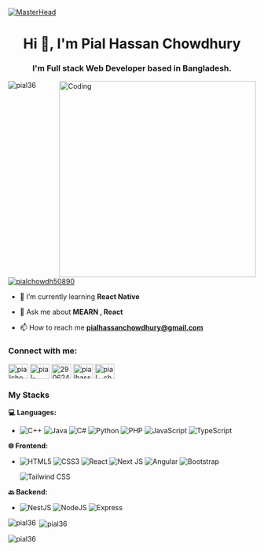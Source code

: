 [![MasterHead](https://firebasestorage.googleapis.com/v0/b/flexi-coding.appspot.com/o/dempgi7-520f8d5f-63d4-4453-8822-dbc149ae27f8.gif?alt=media&token=91c0c7b2-93c3-4029-b011-1a8703c5730d)](https://rishavchanda.io)
<h1 align="center">Hi 👋, I'm Pial Hassan Chowdhury</h1>
<h3 align="center">I'm Full stack Web Developer based in Bangladesh.</h3>
<img align="right" alt="Coding" width="400" src="https://cdn.dribbble.com/users/1162077/screenshots/3848914/programmer.gif">

<p align="left"> <img src="https://komarev.com/ghpvc/?username=pial36&label=Profile%20views&color=0e75b6&style=flat" alt="pial36" /> </p>

<p align="left"> <a href="https://twitter.com/pialchowdh50890" target="blank"><img src="https://img.shields.io/twitter/follow/pialchowdh50890?logo=twitter&style=for-the-badge" alt="pialchowdh50890" /></a> </p>

- 🌱 I’m currently learning **React Native**

- 💬 Ask me about **MEARN , React**

- 📫 How to reach me **pialhassanchowdhury@gmail.com**

<h3 align="left">Connect with me:</h3>
<p align="left">
<a href="https://twitter.com/pialchowdh50890" target="blank"><img align="center" src="https://raw.githubusercontent.com/rahuldkjain/github-profile-readme-generator/master/src/images/icons/Social/twitter.svg" alt="pialchowdh50890" height="30" width="40" /></a>
<a href="https://linkedin.com/in/pial-hassan-chowdhury-a90205295" target="blank"><img align="center" src="https://raw.githubusercontent.com/rahuldkjain/github-profile-readme-generator/master/src/images/icons/Social/linked-in-alt.svg" alt="pial-hassan-chowdhury-a90205295" height="30" width="40" /></a>
<a href="https://stackoverflow.com/users/29062482" target="blank"><img align="center" src="https://raw.githubusercontent.com/rahuldkjain/github-profile-readme-generator/master/src/images/icons/Social/stack-overflow.svg" alt="29062482" height="30" width="40" /></a>
<a href="https://fb.com/pialhassanc" target="blank"><img align="center" src="https://raw.githubusercontent.com/rahuldkjain/github-profile-readme-generator/master/src/images/icons/Social/facebook.svg" alt="pialhassanc" height="30" width="40" /></a>
<a href="https://instagram.com/pial__chowdhury" target="blank"><img align="center" src="https://raw.githubusercontent.com/rahuldkjain/github-profile-readme-generator/master/src/images/icons/Social/instagram.svg" alt="pial__chowdhury" height="30" width="40" /></a>
</p>

### My Stacks

**💻 Languages:**
- ![C++](https://img.shields.io/badge/c++-%2300599C.svg?style=for-the-badge&logo=c%2B%2B&logoColor=white)
  ![Java](https://img.shields.io/badge/java-%23ED8B00.svg?style=for-the-badge&logo=openjdk&logoColor=white)
  ![C#](https://img.shields.io/badge/c%23-%23239120.svg?style=for-the-badge&logo=csharp&logoColor=white)
  ![Python](https://img.shields.io/badge/python-3670A0?style=for-the-badge&logo=python&logoColor=ffdd54)
  ![PHP](https://img.shields.io/badge/php-%23777BB4.svg?style=for-the-badge&logo=php&logoColor=white)
  ![JavaScript](https://img.shields.io/badge/javascript-%23323330.svg?style=for-the-badge&logo=javascript&logoColor=%23F7DF1E)
  ![TypeScript](https://img.shields.io/badge/typescript-%23007ACC.svg?style=for-the-badge&logo=typescript&logoColor=white)

**🌐 Frontend:**
- ![HTML5](https://img.shields.io/badge/-HTML5-orange?style=for-the-badge&logo=html5&logoColor=white)
  ![CSS3](https://img.shields.io/badge/-CSS3-blue?style=for-the-badge&logo=css3&logoColor=white)
  ![React](https://img.shields.io/badge/react-%2320232a.svg?style=for-the-badge&logo=react&logoColor=%2361DAFB)
  ![Next JS](https://img.shields.io/badge/Next-black?style=for-the-badge&logo=next.js&logoColor=white)
  ![Angular](https://img.shields.io/badge/Angular-red?style=for-the-badge&logo=angular&logoColor=white)
  ![Bootstrap](https://img.shields.io/badge/Bootstrap-%237952B3?style=for-the-badge&logo=Bootstrap&labelColor=black)

  ![Tailwind CSS](https://img.shields.io/badge/-Tailwind_CSS-38B2AC?style=for-the-badge&logo=tailwind-css&logoColor=white)

**🔙 Backend:**
- ![NestJS](https://img.shields.io/badge/nestjs-%23E0234E.svg?style=for-the-badge&logo=nestjs&logoColor=white)
  ![NodeJS](https://img.shields.io/badge/node.js-6DA55F?style=for-the-badge&logo=node.js&logoColor=white)
  ![Express](https://img.shields.io/badge/express-%23000000?style=for-the-badge&logo=express)


<p><img align="left" src="https://github-readme-stats.vercel.app/api/top-langs?username=pial36&show_icons=true&locale=en&layout=compact&theme=dark" alt="pial36" /></p>

<p>&nbsp;<img align="center" src="https://github-readme-stats.vercel.app/api?username=pial36&show_icons=true&locale=en&theme=dark" alt="pial36" /></p>

<p><img align="center" src="https://github-readme-streak-stats.herokuapp.com/?user=pial36&theme=dark" alt="pial36" /></p>
